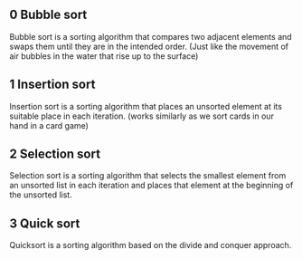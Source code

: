 ## 0 Bubble sort
Bubble sort is a sorting  algorithm that compares two adjacent elements and swaps them until they are in the intended order.
 (Just like the movement of air bubbles in the water that rise up to the surface)

## 1 Insertion sort
Insertion sort is a sorting algorithm that places an unsorted element at its suitable place in each iteration.
(works similarly as we sort cards in our hand in a card game)

## 2 Selection sort
Selection sort is a sorting algorithm that selects the smallest element from an unsorted list in each iteration and places that element at the beginning of the unsorted list.

## 3 Quick sort
Quicksort is a sorting algorithm based on the divide and conquer approach.
 
